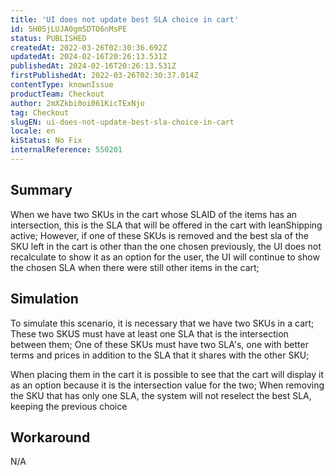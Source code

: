 ```yaml
---
title: 'UI does not update best SLA choice in cart'
id: 5H05jLUJA0gmSDTO6nMsPE
status: PUBLISHED
createdAt: 2022-03-26T02:30:36.692Z
updatedAt: 2024-02-16T20:26:13.531Z
publishedAt: 2024-02-16T20:26:13.531Z
firstPublishedAt: 2022-03-26T02:30:37.014Z
contentType: knownIssue
productTeam: Checkout
author: 2mXZkbi0oi061KicTExNjo
tag: Checkout
slugEN: ui-does-not-update-best-sla-choice-in-cart
locale: en
kiStatus: No Fix
internalReference: 550201
---
```


## Summary


When we have two SKUs in the cart whose SLAID of the items has an intersection, this is the SLA that will be offered in the cart with leanShipping active;
However, if one of these SKUs is removed and the best sla of the SKU left in the cart is other than the one chosen previously, the UI does not recalculate to show it as an option for the user, the UI will continue to show the chosen SLA when there were still other items in the cart;



## Simulation


To simulate this scenario, it is necessary that we have two SKUs in a cart;
These two SKUS must have at least one SLA that is the intersection between them;
One of these SKUs must have two SLA's, one with better terms and prices in addition to the SLA that it shares with the other SKU;

When placing them in the cart it is possible to see that the cart will display it as an option because it is the intersection value for the two;
When removing the SKU that has only one SLA, the system will not reselect the best SLA, keeping the previous choice



## Workaround


N/A

